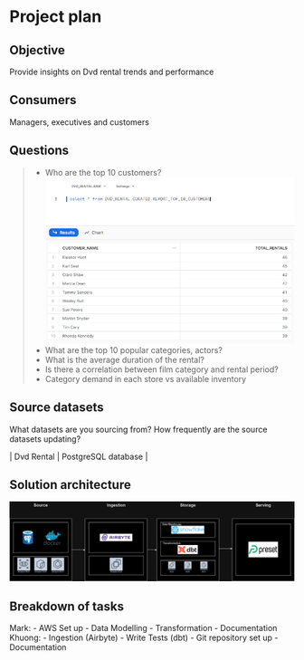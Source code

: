 # Project plan 

## Objective 
Provide insights on Dvd rental trends and performance

## Consumers 
Managers, executives and customers

## Questions 
> - Who are the top 10 customers?
![images/Question1.png](images/Question1.png)
> - What are the top 10 popular categories, actors?
> - What is the average duration of the rental?
> - Is there a correlation between film category and rental period?
> - Category demand in each store vs available inventory

## Source datasets 
What datasets are you sourcing from? How frequently are the source datasets updating?

| Dvd Rental | PostgreSQL database |

## Solution architecture
![images/Solution-Architecture-Project-2.png](images/Solution-Architecture-Project-2.png)

## Breakdown of tasks 
Mark:
    - AWS Set up
    - Data Modelling
    - Transformation
    - Documentation
Khuong:
    - Ingestion (Airbyte)
    - Write Tests (dbt)
    - Git repository set up
    - Documentation
